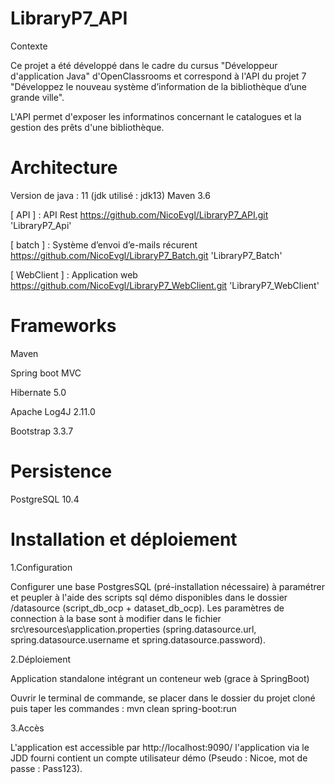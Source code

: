 # LibraryP7_API

Contexte

Ce projet a été développé dans le cadre du cursus "Développeur d'application Java" d'OpenClassrooms et correspond à l'API du projet 7 "Développez le nouveau système d’information de la bibliothèque d’une grande ville". 

L'API permet d'exposer les informatinos concernant le catalogues et la gestion des prêts d'une bibliothèque.

# Architecture

Version de java : 11 (jdk utilisé : jdk13) 
Maven 3.6 

[ API ] : API Rest https://github.com/NicoEvgl/LibraryP7_API.git 'LibraryP7_Api'

[ batch ] : Système d’envoi d’e-mails récurent https://github.com/NicoEvgl/LibraryP7_Batch.git 'LibraryP7_Batch'

[ WebClient ] : Application web https://github.com/NicoEvgl/LibraryP7_WebClient.git 'LibraryP7_WebClient'

# Frameworks

Maven

Spring boot MVC

Hibernate 5.0

Apache Log4J 2.11.0

Bootstrap 3.3.7

# Persistence

PostgreSQL 10.4

# Installation et déploiement

1.Configuration

Configurer une base PostgresSQL (pré-installation nécessaire) à paramétrer et peupler à l'aide des scripts sql démo disponibles dans le dossier /datasource (script_db_ocp + dataset_db_ocp). 
Les paramètres de connection à la base sont à modifier dans le fichier src\resources\application.properties (spring.datasource.url, spring.datasource.username et spring.datasource.password).

2.Déploiement

Application standalone intégrant un conteneur web (grace à SpringBoot)

Ouvrir le terminal de commande, se placer dans le dossier du projet cloné puis taper les commandes :
mvn clean spring-boot:run

3.Accès

L'application est accessible par http://localhost:9090/ l'application via le JDD fourni contient un compte utilisateur démo (Pseudo : Nicoe, mot de passe : Pass123).
